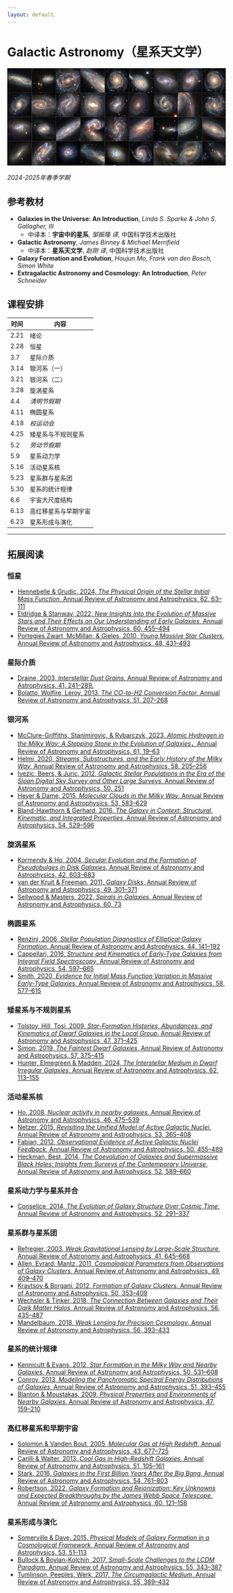```yaml
---
layout: default
---
```


# Galactic Astronomy（星系天文学）

![](../../image/Galaxy.jpg)

*2024-2025年春季学期*

## 参考教材

* **Galaxies in the Universe: An Introduction**, *Linda S. Sparke & John S. Gallagher, III*
    * 中译本：**宇宙中的星系**, *邹振隆 译*, 中国科学技术出版社
* **Galactic Astronomy**, *James Binney & Michael Merrifield*
    * 中译本：**星系天文学**, *赵刚 译*, 中国科学技术出版社
* **Galaxy Formation and Evolution**, *Houjun Mo, Frank van den Bosch, Simon White*
* **Extragalactic Astronomy and Cosmology: An Introduction**, *Peter Schneider*

## 课程安排

时间 | 内容 
----|----
2.21 | 绪论 | 
2.28 | 恒星 | [Krumholz et al. (2018)](https://arxiv.org/abs/1812.01615); [Gratton et al. (2019)](https://arxiv.org/abs/1911.02835); [Hopkins (2018)](https://arxiv.org/abs/1807.09949)
3.7  | 星际介质 | [Galliano et al. (2017)](https://arxiv.org/abs/1711.07434); [Saintonge & Catinella (2022)](https://arxiv.org/abs/2202.00690); 
3.14 | 银河系（一）| [Brown et al. (2021)](https://arxiv.org/abs/2102.11712); [Helmi et al. (2020)](https://arxiv.org/abs/2002.04340)
3.21 | 银河系（二）| [Barbuy et al. (2018)](https://arxiv.org/abs/1805.01142); [Bland-Hawthorn et al. (2016)](https://arxiv.org/abs/1602.07702)
3.28 | 旋涡星系 | [Sellwood & Masters (2022)](https://arxiv.org/abs/2110.05615)
4.4  | *清明节假期* |
4.11 | 椭圆星系 | [Cappellari et al. (2016)](https://arxiv.org/abs/1602.04267); 
4.18 | *校运动会* | [Cappellari et al. (2016)](https://arxiv.org/abs/1602.04267); 
4.25 | 矮星系与不规则星系 | [Simon et al. (2019)](https://arxiv.org/abs/1901.05465)
5.2  | *劳动节假期* | 
5.9  | 星系动力学 |
5.16 | 活动星系核 | [Kormendy & Ho (2013)](https://arxiv.org/abs/1304.7762); [Hickox & Alexander (2018)](https://arxiv.org/abs/1806.04680)
5.23 | 星系群与星系团 |
5.30 | 星系的统计规律 | [Blanton & Moustakas (2009)](https://arxiv.org/abs/0908.3017)
6.6  | 宇宙大尺度结构 | [Robertson (2022)](https://arxiv.org/abs/2110.13160)
6.13 | 高红移星系与早期宇宙 | [Bullock & Boylan-Kolchin (2017)](https://arxiv.org/abs/1707.04256)
6.23 | 星系形成与演化 | [Wechsler & Tinker (2018)](https://arxiv.org/abs/1804.03097)

----

## 拓展阅读

### 恒星

* [Hennebelle & Grudic, 2024, *The Physical Origin of the Stellar Initial Mass Function*, Annual Review of Astronomy and Astrophysics, 62, 63–111](https://ui.adsabs.harvard.edu/abs/2024ARA%26A..62...63H/abstract)
* [Eldridge & Stanway, 2022, *New Insights into the Evolution of Massive Stars and Their Effects on Our Understanding of Early Galaxies*, Annual Review of Astronomy and Astrophysics, 60, 455–494](https://ui.adsabs.harvard.edu/abs/2022ARA%26A..60..455E/abstract)
* [Portegies Zwart, McMillan, & Gieles, 2010, *Young Massive Star Clusters*, Annual Review of Astronomy and Astrophysics, 48, 431–493](https://ui.adsabs.harvard.edu/abs/2010ARA%26A..48..431P/abstract)

### 星际介质
* [Draine, 2003, *Interstellar Dust Grains*, Annual Review of Astronomy and Astrophysics, 41, 241–289. ](https://ui.adsabs.harvard.edu/abs/2003ARA%26A..41..241D/abstract)
* [Bolatto, Wolfire, Leroy, 2013, *The CO-to-H2 Conversion Factor*, Annual Review of Astronomy and Astrophysics, 51, 207–268](https://ui.adsabs.harvard.edu/abs/2013ARA%26A..51..207B/abstract)

### 银河系
* [McClure-Griffiths, Stanimirovic, & Rybarczyk, 2023, *Atomic Hydrogen in the Milky Way: A Stepping Stone in the Evolution of Galaxies*，Annual Review of Astronomy and Astrophysics, 61, 19–63](https://ui.adsabs.harvard.edu/#abs/2023ARA%26A..61...19M/abstract)
* [Helmi, 2020, *Streams, Substructures, and the Early History of the Milky Way*, Annual Review of Astronomy and Astrophysics, 58, 205–256](https://ui.adsabs.harvard.edu/abs/2020ARA%26A..58..205H/abstract)
* [Ivezic, Beers, & Juric, 2012, *Galactic Stellar Populations in the Era of the Sloan Digital Sky Survey and Other Large Surveys*, Annual Review of Astronomy and Astrophysics, 50, 251](https://ui.adsabs.harvard.edu/abs/2012ARA%26A..50..251I/exportcitation)
* [Heyer & Dame, 2015, *Molecular Clouds in the Milky Way*, Annual Review of Astronomy and Astrophysics, 53, 583–629](https://ui.adsabs.harvard.edu/abs/2015ARA%26A..53..583H/abstract)
* [Bland-Hawthorn & Gerhard, 2016, *The Galaxy in Context: Structural, Kinematic, and Integrated Properties*, Annual Review of Astronomy and Astrophysics, 54, 529–596](https://ui.adsabs.harvard.edu/abs/2016ARA%26A..54..529B/abstract)

### 旋涡星系
* [Kormendy & Ho, 2004, *Secular Evolution and the Formation of Pseudobulges in Disk Galaxies*, Annual Review of Astronomy and Astrophysics, 42, 603–683](https://ui.adsabs.harvard.edu/abs/2004ARA%26A..42..603K/abstract)
* [van der Kruit & Freeman, 2011, *Galaxy Disks*, Annual Review of Astronomy and Astrophysics, 49, 301–371](https://ui.adsabs.harvard.edu/abs/2011ARA%26A..49..301V/abstract)
* [Sellwood & Masters, 2022, *Spirals in Galaxies*, Annual Review of Astronomy and Astrophysics, 60, 73](https://ui.adsabs.harvard.edu/abs/2022ARA%26A..60...73S/abstract)

### 椭圆星系
* [Renzini, 2006, *Stellar Population Diagnostics of Elliptical Galaxy Formation*, Annual Review of Astronomy and Astrophysics, 44, 141–192](https://ui.adsabs.harvard.edu/abs/2006ARA%26A..44..141R/abstract)
* [Cappellari, 2016, *Structure and Kinematics of Early-Type Galaxies from Integral Field Spectroscopy*, Annual Review of Astronomy and Astrophysics, 54, 597–665](https://ui.adsabs.harvard.edu/abs/2016ARA%26A..54..597C/abstract)
* [Smith, 2020, *Evidence for Initial Mass Function Variation in Massive Early-Type Galaxies*, Annual Review of Astronomy and Astrophysics, 58, 577–615](https://ui.adsabs.harvard.edu/abs/2020ARA%26A..58..577S/abstract)

### 矮星系与不规则星系
* [Tolstoy, Hill, Tosi, 2009, *Star-Formation Histories, Abundances, and Kinematics of Dwarf Galaxies in the Local Group*, Annual Review of Astronomy and Astrophysics, 47, 371–425](https://ui.adsabs.harvard.edu/abs/2009ARA%26A..47..371T/abstract)
* [Simon, 2019, *The Faintest Dwarf Galaxies*, Annual Review of Astronomy and Astrophysics, 57, 375–415](https://ui.adsabs.harvard.edu/abs/2019ARA%26A..57..375S/abstract)
* [Hunter, Elmegreen & Madden, 2024, *The Interstellar Medium in Dwarf Irregular Galaxies*, Annual Review of Astronomy and Astrophysics, 62, 113–155](https://ui.adsabs.harvard.edu/abs/2024ARA%26A..62..113H/abstract)

### 活动星系核
* [Ho, 2008, *Nuclear activity in nearby galaxies*, Annual Review of Astronomy and Astrophysics, 46, 475–539](https://ui.adsabs.harvard.edu/abs/2008ARA%26A..46..475H/abstract)
* [Netzer, 2015, *Revisiting the Unified Model of Active Galactic Nuclei*, Annual Review of Astronomy and Astrophysics, 53, 365–408](https://ui.adsabs.harvard.edu/abs/2015ARA%26A..53..365N/abstract)
* [Fabian, 2012, *Observational Evidence of Active Galactic Nuclei Feedback*, Annual Review of Astronomy and Astrophysics, 50, 455–489](https://ui.adsabs.harvard.edu/abs/2012ARA%26A..50..455F/abstract)
* [Heckman, Best, 2014, *The Coevolution of Galaxies and Supermassive Black Holes: Insights from Surveys of the Contemporary Universe*, Annual Review of Astronomy and Astrophysics, 52, 589–660](https://ui.adsabs.harvard.edu/abs/2014ARA%26A..52..589H/abstract)

### 星系动力学与星系并合
* [Conselice, 2014, *The Evolution of Galaxy Structure Over Cosmic Time*, Annual Review of Astronomy and Astrophysics, 52, 291–337](https://ui.adsabs.harvard.edu/abs/2003ARA%26A..41..645R/abstract)

### 星系群与星系团
* [Refregier, 2003, *Weak Gravitational Lensing by Large-Scale Structure*, Annual Review of Astronomy and Astrophysics, 41, 645–668](https://ui.adsabs.harvard.edu/abs/2003ARA%26A..41..645R/abstract)
* [Allen, Evrard, Mantz, 2011, *Cosmological Parameters from Observations of Galaxy Clusters*, Annual Review of Astronomy and Astrophysics, 49, 409–470](https://ui.adsabs.harvard.edu/abs/2011ARA%26A..49..409A/abstract)
* [Kravtsov & Borgani, 2012, *Formation of Galaxy Clusters*, Annual Review of Astronomy and Astrophysics, 50, 353–409](https://ui.adsabs.harvard.edu/abs/2012ARA%26A..50..353K/abstract)
* [Wechsler & Tinker, 2018, *The Connection Between Galaxies and Their Dark Matter Halos*, Annual Review of Astronomy and Astrophysics, 56, 435–487](https://ui.adsabs.harvard.edu/abs/2018ARA%26A..56..435W/abstract)
* [Mandelbaum, 2018, *Weak Lensing for Precision Cosmology*, Annual Review of Astronomy and Astrophysics, 56, 393–433](https://ui.adsabs.harvard.edu/abs/2018ARA%26A..56..393M/abstract)

### 星系的统计规律
* [Kennicutt & Evans, 2012, *Star Formation in the Milky Way and Nearby Galaxies*, Annual Review of Astronomy and Astrophysics, 50, 531–608](https://ui.adsabs.harvard.edu/abs/2012ARA%26A..50..531K/abstract)
* [Conroy, 2013, *Modeling the Panchromatic Spectral Energy Distributions of Galaxies*, Annual Review of Astronomy and Astrophysics, 51, 393–455](https://ui.adsabs.harvard.edu/abs/2013ARA%26A..51..393C/abstract)
* [Blanton & Moustakas, 2009, *Physical Properties and Environments of Nearby Galaxies*, Annual Review of Astronomy and Astrophysics, 47, 159–210](https://ui.adsabs.harvard.edu/abs/2009ARA%26A..47..159B/abstract)

### 高红移星系和早期宇宙
* [Solomon & Vanden Bout, 2005, *Molecular Gas at High Redshift*, Annual Review of Astronomy and Astrophysics, 43, 677–725](https://ui.adsabs.harvard.edu/abs/2005ARA%26A..43..677S/abstract)
* [Carilli & Walter, 2013, *Cool Gas in High-Redshift Galaxies*, Annual Review of Astronomy and Astrophysics, 51, 105–161](https://ui.adsabs.harvard.edu/abs/2013ARA%26A..51..105C/abstract)
* [Stark, 2016, *Galaxies in the First Billion Years After the Big Bang*, Annual Review of Astronomy and Astrophysics, 54, 761–803](https://ui.adsabs.harvard.edu/abs/2016ARA%26A..54..761S/abstract)
* [Robertson, 2022, *Galaxy Formation and Reionization: Key Unknowns and Expected Breakthroughs by the James Webb Space Telescope*, Annual Review of Astronomy and Astrophysics, 60, 121–158](https://ui.adsabs.harvard.edu/abs/2022ARA%26A..60..121R/abstract)

### 星系形成与演化
* [Somerville & Dave, 2015, *Physical Models of Galaxy Formation in a Cosmological Framework*, Annual Review of Astronomy and Astrophysics, 53, 51–113](https://ui.adsabs.harvard.edu/abs/2015ARA%26A..53...51S/abstract)
* [Bullock & Boylan-Kolchin, 2017, *Small-Scale Challenges to the LCDM Paradigm*, Annual Review of Astronomy and Astrophysics, 55, 343–387](https://ui.adsabs.harvard.edu/abs/2017ARA%26A..55..343B/abstract)
* [Tumlinson, Peeples, Werk, 2017, *The Circumgalactic Medium*, Annual Review of Astronomy and Astrophysics, 55, 389–432](https://ui.adsabs.harvard.edu/abs/2017ARA%26A..55..389T/abstract)
